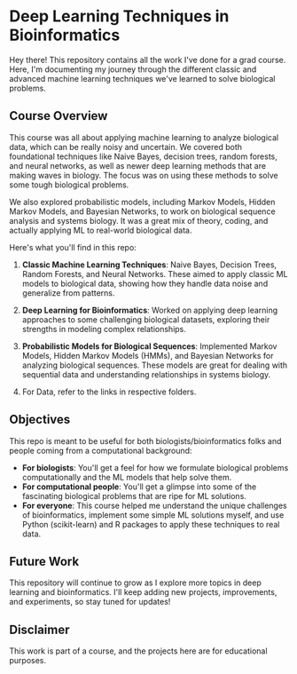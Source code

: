 # Deep Learning Techniques in Bioinformatics 

Hey there! This repository contains all the work I've done for a grad course. Here, I'm documenting my journey through the different classic and advanced machine learning techniques we've learned to solve biological problems.

## Course Overview

This course was all about applying machine learning to analyze biological data, which can be really noisy and uncertain. We covered both foundational techniques like Naive Bayes, decision trees, random forests, and neural networks, as well as newer deep learning methods that are making waves in biology. The focus was on using these methods to solve some tough biological problems.

We also explored probabilistic models, including Markov Models, Hidden Markov Models, and Bayesian Networks, to work on biological sequence analysis and systems biology. It was a great mix of theory, coding, and actually applying ML to real-world biological data.

Here's what you'll find in this repo:

1. **Classic Machine Learning Techniques**: Naive Bayes, Decision Trees, Random Forests, and Neural Networks. These aimed to apply classic ML models to biological data, showing how they handle data noise and generalize from patterns.

2. **Deep Learning for Bioinformatics**: Worked on applying deep learning approaches to some challenging biological datasets, exploring their strengths in modeling complex relationships.

3. **Probabilistic Models for Biological Sequences**: Implemented Markov Models, Hidden Markov Models (HMMs), and Bayesian Networks for analyzing biological sequences. These models are great for dealing with sequential data and understanding relationships in systems biology.
   
4. For Data, refer to the links in respective folders.

## Objectives

This repo is meant to be useful for both biologists/bioinformatics folks and people coming from a computational background:

- **For biologists**: You'll get a feel for how we formulate biological problems computationally and the ML models that help solve them.
- **For computational people**: You'll get a glimpse into some of the fascinating biological problems that are ripe for ML solutions.
- **For everyone**: This course helped me understand the unique challenges of bioinformatics, implement some simple ML solutions myself, and use Python (scikit-learn) and R packages to apply these techniques to real data.

## Future Work

This repository will continue to grow as I explore more topics in deep learning and bioinformatics. I'll keep adding new projects, improvements, and experiments, so stay tuned for updates!

## Disclaimer
This work is part of a course, and the projects here are for educational purposes.
